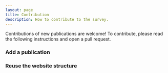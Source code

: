 ```yaml
---
layout: page
title: Contribution
description: How to contribute to the survey.
---
```


Contributions of new publications are welcome! To contribute, please read the following instructions and open a pull request.

### Add a publication

### Reuse the website structure
